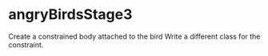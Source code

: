 # angryBirdsStage3
Create a constrained body attached to the bird
Write a different class for the constraint.
